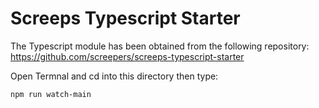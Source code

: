 # Screeps Typescript Starter

The Typescript module has been obtained from the following repository: https://github.com/screepers/screeps-typescript-starter

Open Termnal and cd into this directory then type:
```
npm run watch-main
```